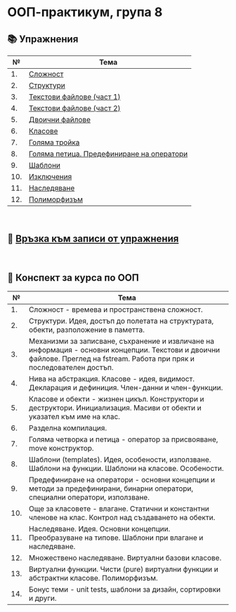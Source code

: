 # ООП-практикум, група 8

## :books: Упражнения
| № | Тема |
| --- | --- |
| 1. | [Сложност](https://github.com/IvanaHristova/oop-labs-fmi/tree/main/01-complexity) |
| 2. | [Структури](https://github.com/IvanaHristova/oop-labs-fmi/tree/main/02-structs-intro) |
| 3. | [Текстови файлове (част 1)](https://github.com/IvanaHristova/oop-labs-fmi/tree/main/03-04-text-files) |
| 4. | [Текстови файлове (част 2)](https://github.com/IvanaHristova/oop-labs-fmi/tree/main/03-04-text-files) |
| 5. | [Двоични файлове](https://github.com/IvanaHristova/oop-labs-fmi/tree/main/05-binary-files) |
| 6. | [Класове](https://github.com/IvanaHristova/oop-labs-fmi/tree/main/06-classes) |
| 7. | [Голяма тройка](https://github.com/IvanaHristova/oop-labs-fmi/tree/main/07-big-3) |
| 8. | [Голяма петица. Предефиниране на оператори](https://github.com/IvanaHristova/oop-labs-fmi/tree/main/08-move-operator-overloading) |
| 9. | [Шаблони](https://github.com/IvanaHristova/oop-labs-fmi/tree/main/09-templates) |
| 10. | [Изключения](https://github.com/IvanaHristova/oop-labs-fmi/tree/main/10-exceptions) |
| 11. | [Наследяване](https://github.com/IvanaHristova/oop-labs-fmi/tree/main/11-inheritance) |
| 12. | [Полиморфизъм](https://github.com/IvanaHristova/oop-labs-fmi/tree/main/11-polymorphism) |

&nbsp;

## :movie_camera: [Връзка към записи от упражнения](https://drive.google.com/drive/u/1/folders/1mBAXc9r9vMQREvZP72JfAC1Qonca3cTe)

&nbsp;

## :bookmark_tabs: Конспект за курса по ООП
| № | Тема |
| --- | --- |
| 1. | Сложност - времева и пространствена сложност. |
| 2. | Структури. Идея, достъп до полетата на структурата, обекти, разположение в паметта. |
| 3. | Механизми за записване, съхранение и извличане на информация - основни концепции. Текстови и двоични файлове. Преглед на fstream. Работа при пряк и последователен достъп. |
| 4. | Нива на абстракция. Класове - идея, видимост. Декларация и дефиниция. Член-данни и член-функции. |
| 5. | Класове и обекти - жизнен цикъл. Конструктори и деструктори. Инициализация. Масиви от обекти и указател към име на клас. |
| 6. | Разделна компилация. |
| 7. | Голяма четворка и петица - оператор за присвояване, move конструктор. |
| 8. | Шаблони (templates). Идея, особености, използване. Шаблони на функции. Шаблони на класове. Особености. |
| 9. | Предефиниране на оператори - основни концепции и методи за предефинирани, бинарни оператори, специални оператори, използване. |
| 10. | Още за класовете - влагане. Статични и константни членове на клас. Контрол над създаването на обекти. |
| 11. | Наследяване. Идея. Основни концепции. Преобразуване на типове. Шаблони при влагане и наследяване. |
| 12. | Множествено наследяване. Виртуални базови класове. |
| 13. | Виртуални функции. Чисти (pure) виртуални функции и абстрактни класове. Полиморфизъм. |
| 14. | Бонус теми - unit tests, шаблони за дизайн, сортировки и други. |
